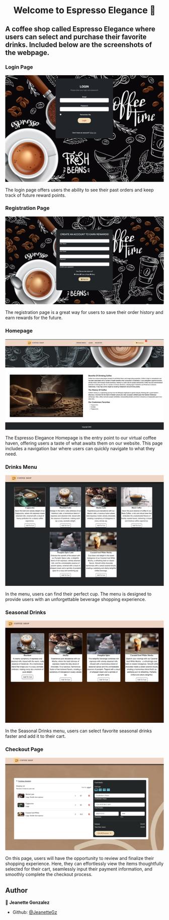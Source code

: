 <h1 align="center">Welcome to Espresso Elegance 👋</h1>

<h2>A coffee shop called Espresso Elegance where users can select and purchase their favorite drinks. Included below are the screenshots of the webpage.</h2>

<h3>Login Page</h3>
<img src="/images/readme_images/login.png">
<p>The login page offers users the ability to see their past orders and keep track of future reward points.</p>


<h3>Registration Page</h3>
<img src="/images/readme_images/registration.jpeg">
<p>The registration page is a great way for users to save their order history and earn rewards for the future.</p>


<h3>Homepage</h3>
<img src="/images/readme_images/home_page.jpeg">
<p>The Espresso Elegance Homepage is the entry point to our virtual coffee haven, offering users a taste of what awaits them on our website. This page includes a navigation bar where users can quickly navigate to what they need.</p>


<h3>Drinks Menu</h3>
<img src="/images/readme_images/menu.jpeg">
<p>In the menu, users can find their perfect cup. The menu is designed to provide users with an unforgettable beverage shopping experience.</p>


<h3>Seasonal Drinks</h3>
<img src="/images/readme_images/seasonal_menu.jpeg">
<p>In the Seasonal Drinks menu, users can select favorite seasonal drinks faster and add it to their cart.</p>


<h3>Checkout Page</h3>
<img src="/images/readme_images/checkout_page.jpeg">
<p>On this page, users will have the opportunity to review and finalize their shopping experience. Here, they can effortlessly view the items thoughtfully selected for their cart, seamlessly input their payment information, and smoothly complete the checkout process.</p>

## Author

👤 **Jeanette Gonzalez**

* Github: [@JeanetteGz](https://github.com/JeanetteGz)
